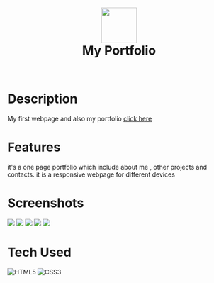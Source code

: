 <div align="center">
      <h1> <img src="https://ibb.co/0m2ZZMx" width="80px"><br/>My Portfolio </h1>
     </div>
<p align="center"> <a href="https://twitter.com/rakkpoper" target="_blank"><img alt="" src="https://img.shields.io/badge/Twitter-1DA1F2?style=normal&logo=twitter&logoColor=white" style="vertical-align:center" /></a> <a href="https://www.instagram.com/" target="_blank"><img alt="" src="https://img.shields.io/badge/Instagram-E4405F?style=normal&logo=instagram&logoColor=white" style="vertical-align:center" /></a> <a href="}" target="_blank"><img alt="" src="https://img.shields.io/badge/LinkedIn-0077B5?style=normal&logo=linkedin&logoColor=white" style="vertical-align:center" /></a> </p>

# Description
My first webpage and also my portfolio
<a href="https://voidrak.github.io/" target="_blank">click here </a>

# Features
it's a one page portfolio which include about me , other projects and contacts. it is a responsive webpage for different devices
# Screenshots
 <img src="https://ibb.co/ZT0kVQ5"> <img src="https://ibb.co/m9brYJf"> <img src="https://ibb.co/gWw41b0"> <img src="https://ibb.co/0MjypQX"> <img src="https://ibb.co/BgJvBhR">
# Tech Used
 ![HTML5](https://img.shields.io/badge/html5-%23E34F26.svg?style=for-the-badge&logo=html5&logoColor=white) ![CSS3](https://img.shields.io/badge/css3-%231572B6.svg?style=for-the-badge&logo=css3&logoColor=white)
      


    
